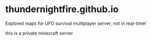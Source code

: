 # thundernightfire.github.io

<p>Explored maps for UFO survival multiplayer server, not in real-time!</p>
<p>this is a private minecraft server</p>
